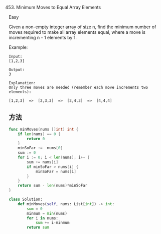 453. Minimum Moves to Equal Array Elements


Easy


Given a non-empty integer array of size n, find the minimum number of moves required to make all array elements equal, where a move is incrementing n - 1 elements by 1.

Example:

```
Input:
[1,2,3]

Output:
3

Explanation:
Only three moves are needed (remember each move increments two elements):

[1,2,3]  =>  [2,3,3]  =>  [3,4,3]  =>  [4,4,4]
```


## 方法


```go
func minMoves(nums []int) int {
    if len(nums) == 0 {
        return 0
    }
    minSoFar :=  nums[0]
    sum := 0
    for i := 0; i < len(nums); i++ {
        sum += nums[i]
        if minSoFar > nums[i] {
            minSoFar = nums[i]
        }
    }
    return sum - len(nums)*minSoFar
}
```


```python
class Solution:
    def minMoves(self, nums: List[int]) -> int:
        sum = 0
        minmum = min(nums)
        for i in nums:
            sum += i-minmum
        return sum
```